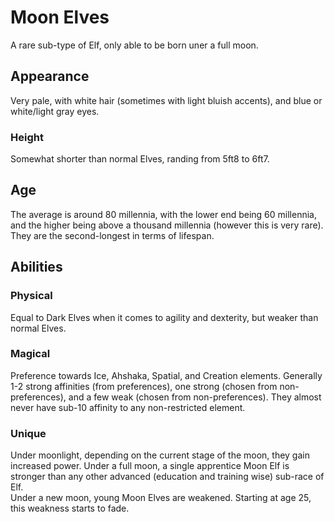 # Moon Elves

A rare sub-type of Elf, only able to be born uner a full moon.

## Appearance

Very pale, with white hair (sometimes with light bluish accents), and blue or white/light gray eyes.

### Height

Somewhat shorter than normal Elves, randing from 5ft8 to 6ft7.

## Age

The average is around 80 millennia, with the lower end being 60 millennia, and the higher being above a thousand millennia (however this is very rare). They are the second-longest in terms of lifespan.

## Abilities

### Physical

Equal to Dark Elves when it comes to agility and dexterity, but weaker than normal Elves.

### Magical

Preference towards Ice, Ahshaka, Spatial, and Creation elements. Generally 1-2 strong affinities (from preferences), one strong (chosen from non-preferences), and a few weak (chosen from non-preferences). They almost never have sub-10 affinity to any non-restricted element.

### Unique

Under moonlight, depending on the current stage of the moon, they gain increased power. Under a full moon, a single apprentice Moon Elf is stronger than any other advanced (education and training wise) sub-race of Elf.  
Under a new moon, young Moon Elves are weakened. Starting at age 25, this weakness starts to fade.
